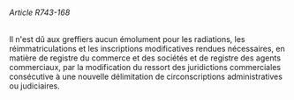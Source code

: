###### Article R743-168

Il n'est dû aux greffiers aucun émolument pour les radiations, les réimmatriculations et les inscriptions modificatives rendues nécessaires, en matière de registre du commerce et des sociétés et de registre des agents commerciaux, par la modification du ressort des juridictions commerciales consécutive à une nouvelle délimitation de circonscriptions administratives ou judiciaires.

